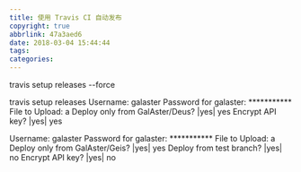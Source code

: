 ```yaml
---
title: 使用 Travis CI 自动发布
copyright: true
abbrlink: 47a3aed6
date: 2018-03-04 15:44:44
tags:
categories:
---
```

travis setup releases --force

travis setup releases
Username: galaster
Password for galaster: ***********
File to Upload: a
Deploy only from GalAster/Deus? |yes| yes
Encrypt API key? |yes| yes


Username: galaster
Password for galaster: ***********
File to Upload: a
Deploy only from GalAster/Geis? |yes| yes
Deploy from test branch? |yes| no
Encrypt API key? |yes| no
